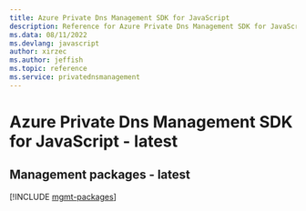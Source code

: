 ```yaml
---
title: Azure Private Dns Management SDK for JavaScript
description: Reference for Azure Private Dns Management SDK for JavaScript
ms.data: 08/11/2022
ms.devlang: javascript
author: xirzec
ms.author: jeffish
ms.topic: reference
ms.service: privatednsmanagement
---
```

# Azure Private Dns Management SDK for JavaScript - latest

## Management packages - latest
[!INCLUDE [mgmt-packages](private-dns-management-mgmt-index.md)]